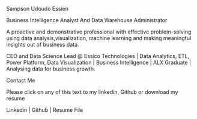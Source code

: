 
Sampson Udoudo Essien

Business Intelligence Analyst And Data Warehouse Administrator

A proactive and demonstrative professional with effective problem-solving using data analysis,visualization, machine learning and making meaningful insights out of business data.

CEO and Data Science Lead @ Essico Technologies | Data Analytics, ETL, Power Platform, Data Visualization | Business Intelligence | ALX Graduate | Analysing data for business growth. 

Contact Me 

Please click on any of this text to my linkedin, Github or download my resume

  Linkedin 			  |  			   Github 		      |  		Resume File 			
